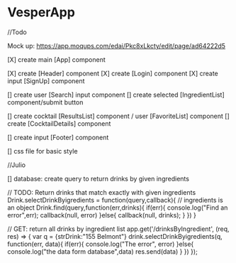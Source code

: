 # VesperApp

//Todo

Mock up:
https://app.moqups.com/edai/Pkc8xLkcty/edit/page/ad64222d5


[X] create main [App] component

  [X] create  [Header] component
    [X] create  [Login] component
    [X] create input [SignUp] component

  [] create user [Search] input component
    [] create selected [IngredientList] component/submit button

  [] create cocktail [ResultsList] component / user [FavoriteList] component
    [] create  [CocktailDetails] component

  [] create input [Footer] component

[] css file for basic style

//Julio

[] database: create query to return drinks by given ingredients


// TODO: Return drinks that match exactly with given ingredients
Drink.selectDrinkByigredients = function(query,callback){
    // ingredients is an object
    Drink.find(query,function(err,drinks){
      if(err){
        console.log("Find an error",err);
        callback(null, error)
      }else{
        callback(null, drinks);
      }
    })
}

// GET: return all drinks by ingredient list
app.get('/drinksByIngredient', (req, res) => {
  var q =  {strDrink:"155 Belmont"}
  drink.selectDrinkByigredients(q, function(err, data){
    if(err){
      console.log("The error", error)
    }else{
      console.log("the data form database",data)
      res.send(data)
    }
  })
});
